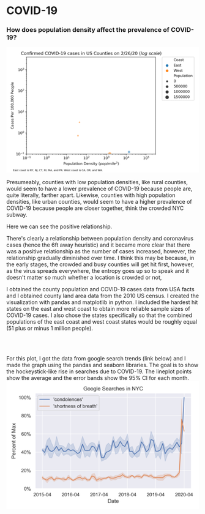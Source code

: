 # COVID-19
### How does population density affect the prevalence of COVID-19? 

![](coast_size.gif)

Presumeably, counties with low population densities, like rural counties, would seem to have a lower prevalence of COVID-19 because people are, quite literally, farther apart. Likewise, counties with high population densities, like urban counties, would seem to have a higher prevalence of COVID-19 because people are closer together, think the crowded NYC subway. 

Here we can see the positive relationship.


There's clearly a relationship between population density and coronavirus cases (hence the 6ft away heuristic) and it became more clear that there was a positive relationship as the number of cases increased, however, the relationship gradually diminished over time. I think this may be because, in the early stages, the crowded and busy counties will get hit first, however, as the virus spreads everywhere, the entropy goes up so to speak and it doesn't matter so much whether a location is crowded or not, 


I obtained the county population and COVID-19 cases data from USA facts and I obtained county land area data from the 2010 US census. I created the visualization with pandas and matplotlib in python. I included the hardest hit states on the east and west coast to obtain more reliable sample sizes of COVID-19 cases. I also chose the states specifically so that the combined populations of the east coast and west coast states would be roughly equal (51 plus or minus 1 million people). 




<br>
<br>

<!-- Here we can see the relationship across all US counties. I think it's less clear here because there could be a lot of counties with very small populations, and if those counties happen to have a lot of cases, they would have an enormous number of cases per capita without necessarily having a high population density. 

![](all_size.gif)

<br>
<br>

-->

For this plot, I got the data from google search trends (link below) and I made the graph using the pandas and seaborn libraries. The goal is to show the hockeystick-like rise in searches due to COVID-19. The lineplot points show the average and the error bands show the 95% CI for each month.
![](covid1.png)
